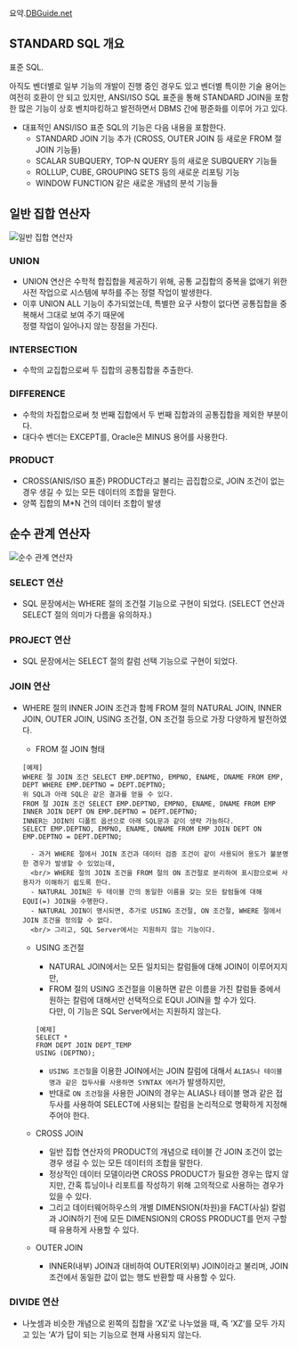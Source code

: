 요약.[DBGuide.net](http://www.dbguide.net/db.db?cmd=view&boardUid=148198&boardConfigUid=9&categoryUid=216&boardIdx=135&boardStep=1)

## STANDARD SQL 개요

표준 SQL.

아직도 벤더별로 일부 기능의 개발이 진행 중인 경우도 있고 벤더별 특이한 기술 용어는 여전히 호환이 안 되고 있지만, ANSI/ISO SQL 표준을 통해 STANDARD JOIN을 포함한 많은 기능이 상호 벤치마킹하고 발전하면서 DBMS 간에 평준화를 이루어 가고 있다.

- 대표적인 ANSI/ISO 표준 SQL의 기능은 다음 내용을 포함한다.
	- STANDARD JOIN 기능 추가 (CROSS, OUTER JOIN 등 새로운 FROM 절 JOIN 기능들) 
	- SCALAR SUBQUERY, TOP-N QUERY 등의 새로운 SUBQUERY 기능들 
	- ROLLUP, CUBE, GROUPING SETS 등의 새로운 리포팅 기능 
	- WINDOW FUNCTION 같은 새로운 개념의 분석 기능들

## 일반 집합 연산자

![일반 집합 연산자](http://www.dbguide.net/publishing/img/knowledge/SQL_200.jpg)

### UNION
- UNION 연산은 수학적 합집합을 제공하기 위해, 공통 교집합의 중복을 없애기 위한 사전 작업으로 시스템에 부하를 주는 정렬 작업이 발생한다.
- 이후 UNION ALL 기능이 추가되었는데, 특별한 요구 사항이 없다면 공통집합을 중복해서 그대로 보여 주기 때문에
  <br/> 정렬 작업이 일어나지 않는 장점을 가진다.
  
### INTERSECTION
- 수학의 교집합으로써 두 집합의 공통집합을 추출한다.

### DIFFERENCE
- 수학의 차집합으로써 첫 번째 집합에서 두 번째 집합과의 공통집합을 제외한 부분이다.
- 대다수 벤더는 EXCEPT를, Oracle은 MINUS 용어를 사용한다.

### PRODUCT
- CROSS(ANIS/ISO 표준) PRODUCT라고 불리는 곱집합으로, JOIN 조건이 없는 경우 생길 수 있는 모든 데이터의 조합을 말한다.
- 양쪽 집합의 M*N 건의 데이터 조합이 발생

## 순수 관계 연산자

![순수 관계 연산자](http://www.dbguide.net/publishing/img/knowledge/SQL_201.jpg)

### SELECT 연산
- SQL 문장에서는 WHERE 절의 조건절 기능으로 구현이 되었다. (SELECT 연산과 SELECT 절의 의미가 다름을 유의하자.)

###  PROJECT 연산
- SQL 문장에서는 SELECT 절의 칼럼 선택 기능으로 구현이 되었다.

### JOIN 연산
- WHERE 절의 INNER JOIN 조건과 함께 FROM 절의 NATURAL JOIN, INNER JOIN, OUTER JOIN, USING 조건절, ON 조건절 등으로 가장 다양하게 발전하였다.

	- FROM 절 JOIN 형태
	````
    [예제]
    WHERE 절 JOIN 조건 SELECT EMP.DEPTNO, EMPNO, ENAME, DNAME FROM EMP, DEPT WHERE EMP.DEPTNO = DEPT.DEPTNO;
    위 SQL과 아래 SQL은 같은 결과를 얻을 수 있다.
    FROM 절 JOIN 조건 SELECT EMP.DEPTNO, EMPNO, ENAME, DNAME FROM EMP INNER JOIN DEPT ON EMP.DEPTNO = DEPT.DEPTNO;
    INNER는 JOIN의 디폴트 옵션으로 아래 SQL문과 같이 생략 가능하다.
    SELECT EMP.DEPTNO, EMPNO, ENAME, DNAME FROM EMP JOIN DEPT ON EMP.DEPTNO = DEPT.DEPTNO;
    ````
		- 과거 WHERE 절에서 JOIN 조건과 데이터 검증 조건이 같이 사용되어 용도가 불분명한 경우가 발생할 수 있었는데,
		<br/> WHERE 절의 JOIN 조건을 FROM 절의 ON 조건절로 분리하여 표시함으로써 사용자가 이해하기 쉽도록 한다.
		- NATURAL JOIN은 두 테이블 간의 동일한 이름을 갖는 모든 칼럼들에 대해 EQUI(=) JOIN을 수행한다.
		- NATURAL JOIN이 명시되면, 추가로 USING 조건절, ON 조건절, WHERE 절에서 JOIN 조건을 정의할 수 없다.
		<br/> 그리고, SQL Server에서는 지원하지 않는 기능이다.
        
    - USING 조건절
    	- NATURAL JOIN에서는 모든 일치되는 칼럼들에 대해 JOIN이 이루어지지만,
    	- FROM 절의 USING 조건절을 이용하면 같은 이름을 가진 칼럼들 중에서 원하는 칼럼에 대해서만 선택적으로 EQUI JOIN을 할 수가 있다. 			<br/>다만, 이 기능은 SQL Server에서는 지원하지 않는다.    
		````
        [예제]
        SELECT *
        FROM DEPT JOIN DEPT_TEMP
        USING (DEPTNO);
        ````
        - `USING 조건절`을 이용한 JOIN에서는 JOIN 칼럼에 대해서 `ALIAS나 테이블 명과 같은 접두사를 사용하면 SYNTAX 에러`가 발생하지만,
        - 반대로 `ON 조건절`을 사용한 JOIN의 경우는 ALIAS나 테이블 명과 같은 접두사를 사용하여 SELECT에 사용되는 칼럼을 논리적으로 명확하게 지정해주어야 한다.

	- CROSS JOIN
        - 일반 집합 연산자의 PRODUCT의 개념으로 테이블 간 JOIN 조건이 없는 경우 생길 수 있는 모든 데이터의 조합을 말한다.
        - 정상적인 데이터 모델이라면 CROSS PRODUCT가 필요한 경우는 많지 않지만, 간혹 튜닝이나 리포트를 작성하기 위해 고의적으로 사용하는 경우가 있을 수 있다.
        -  그리고 데이터웨어하우스의 개별 DIMENSION(차원)을 FACT(사실) 칼럼과 JOIN하기 전에 모든 DIMENSION의 CROSS PRODUCT를 먼저 구할 때 유용하게 사용할 수 있다.

	- OUTER JOIN
		- INNER(내부) JOIN과 대비하여 OUTER(외부) JOIN이라고 불리며, JOIN 조건에서 동일한 값이 없는 행도 반환할 때 사용할 수 있다.

### DIVIDE 연산
- 나눗셈과 비슷한 개념으로 왼쪽의 집합을 ‘XZ’로 나누었을 때, 즉 ‘XZ’를 모두 가지고 있는 ‘A’가 답이 되는 기능으로 현재 사용되지 않는다.

